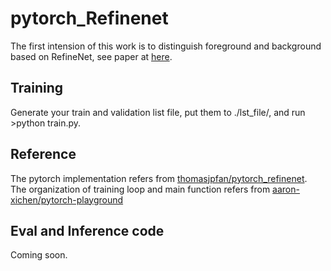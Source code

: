 # pytorch_Refinenet   

The first intension of this work is to distinguish foreground and background based on RefineNet, see paper at [here](https://arxiv.org/pdf/1611.06612.pdf).   

## Training   

Generate your train and validation list file, put them to ./lst_file/, and run >python train.py.   

## Reference

The pytorch implementation refers from [thomasjpfan/pytorch_refinenet](https://github.com/thomasjpfan/pytorch_refinenet).   
The organization of training loop and main function refers from [aaron-xichen/pytorch-playground](https://github.com/aaron-xichen/pytorch-playground)

## Eval and Inference code   

Coming soon.
